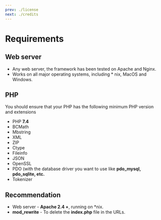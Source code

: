 ```yaml
---
prev: ./license
next: ./credits
---
```

# Requirements

Web server
-----------
- Any web server, the framework has been tested on Apache and
     Nginx.
- Works on all major operating systems,
     including \* nix, MacOS and Windows.

PHP
---

You should ensure that your PHP has the following minimum PHP version and extensions

- PHP **7.4**
- BCMath
- Mbstring
- XML
- ZIP
- Ctype
- Fileinfo
- JSON
- OpenSSL
- PDO (with the database driver you want to use like **pdo_mysql, pdo_sqlite, etc.**
- Tokenizer

Recommendation
--------------
- Web server - **Apache 2.4 +**, running on \*nix.
- **mod_rewrite** - To delete the **index.php** file in the URLs.

